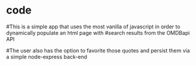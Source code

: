 # code

#This is a simple app that uses the most vanilla of javascript in order to dynamically populate an html page with 
#search results from the OMDBapi API

#The user also has the option to favorite those quotes and persist them via a simple node-express back-end
